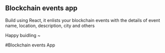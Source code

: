 ## Blockchain events app

Build using React, it enlists your blockchain events with the details of event name, location, description, city and others



Happy buidling ~

#Blockchain events App



